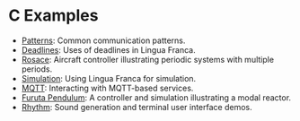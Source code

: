 # C Examples
* [Patterns](src/patterns/README.md): Common communication patterns.
* [Deadlines](src/deadlines/README.md): Uses of deadlines in Lingua Franca.
* [Rosace](src/rosace/README.md): Aircraft controller illustrating periodic systems with multiple periods.
* [Simulation](src/simulation/README.md): Using Lingua Franca for simulation.
* [MQTT](src/mqtt/README.md): Interacting with MQTT-based services.
* [Furuta Pendulum](src/modal_models/FurutaPendulum/README.md): A controller and simulation illustrating a modal reactor.
* [Rhythm](src/rhythm/README.md): Sound generation and terminal user interface demos.
